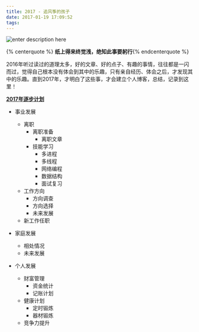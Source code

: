 ```yaml
---
title: 2017 - 追风筝的孩子
date: 2017-01-19 17:09:52
tags:
---
```

![enter description here][1]
<!-- more -->
{% centerquote %} **纸上得来终觉浅，绝知此事要躬行**{% endcenterquote %}

2016年听过读过的道理太多，好的文章、好的点子、有趣的事情，往往都是一闪而过，觉得自己根本没有体会到其中的乐趣，只有亲自经历、体会之后，才发现其中的乐趣。直到2017年，才明白了这些事，才会建立个人博客，总结，记录到这里！

**[2017年逐步计划][2]**
 - 事业发展
	-  离职
		-  离职准备
			-  离职文章  		
		-  技能学习
			-  多进程
			-  多线程
			-  网络编程
			-  数据结构
			-  面试复习
	-  工作方向
		-  方向调查
		-  方向选择
		-  未来发展
	-  新工作任职
- 家庭发展
	- 相处情况
	- 未来发展
- 个人发展
	- 财富管理
		- 资金统计
		- 记账计划
	- 健康计划
		- 定时锻炼
		- 器材锻炼
	- 竞争力提升


  [1]: http://oimqf80rv.bkt.clouddn.com/2017%E8%BF%BD%E9%A3%8E%E7%AD%9D%E7%9A%84%E5%AD%A9%E5%AD%90-1.png
  [2]: https://www.processon.com/view/link/588087dce4b098bf4ce2fb08
  [3]: https://www.processon.com/view/link/588087dce4b098bf4ce2fb08

